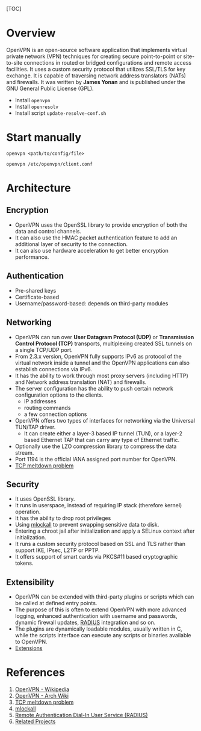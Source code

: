 [TOC]

# Overview
OpenVPN is an open-source software application that implements virtual private network (VPN) techniques for creating secure point-to-point or site-to-site connections in routed or bridged configurations and remote access facilities. It uses a custom security protocol that utilizes SSL/TLS for key exchange. It is capable of traversing network address translators (NATs) and firewalls. It was written by **James Yonan** and is published under the GNU General Public License (GPL).

- Install `openvpn`
- Install `openresolv`
- Install script `update-resolve-conf.sh`

# Start manually
`openvpn <path/to/config/file>`

`openvpn /etc/openvpn/client.conf`

# Architecture
## Encryption
- OpenVPN uses the OpenSSL library to provide encryption of both the data and control channels.
- It can also use the HMAC packet authentication feature to add an additional layer of security to the connection.
- It can also use hardware acceleration to get better encryption performance.

## Authentication
- Pre-shared keys
- Certificate-based
- Username/password-based: depends on third-party modules

## Networking
- OpenVPN can run over **User Datagram Protocol (UDP)** or **Transmission Control Protocol (TCP)** transports, multiplexing created SSL tunnels on a single TCP/UDP port.
- From 2.3.x version, OpenVPN fully supports IPv6 as protocol of the virtual network inside a tunnel and the OpenVPN applications can also establish connections via IPv6.
- It has the ability to work through most proxy servers (including HTTP) and Network address translation (NAT) and firewalls.
- The server configuration has the ability to push certain network configuration options to the clients.
	+ IP addresses
	+ routing commands
	+ a few connection options
- OpenVPN offers two types of interfaces for networking via the Universal TUN/TAP driver.
	+ It can create either a layer-3 based IP tunnel (TUN), or a layer-2 based Ethernet TAP that can carry any type of Ethernet traffic.
- Optionally use the LZO compression library to compress the data stream.
- Port 1194 is the official IANA assigned port number for OpenVPN.
- [TCP meltdown problem][3]

## Security
- It uses OpenSSL library.
- It runs in userspace, instead of requiring IP stack (therefore kernel) operation.
- It has the ability to drop root privileges
- Using [mlockall][4] to prevent swapping sensitive data to disk.
- Entering a chroot jail after initialization and apply a SELinux context after initialization.
- It runs a custom security protocol based on SSL and TLS rather than support IKE, IPsec, L2TP or PPTP.
- It offers support of smart cards via PKCS#11 based cryptographic tokens.

## Extensibility
- OpenVPN can be extended with third-party plugins or scripts which can be called at defined entry points.
- The purpose of this is often to extend OpenVPN with more advanced logging, enhanced authentication with username and passwords, dynamic firewall updates, [RADIUS][5] integration and so on.
- The plugins are dynamically loadable modules, usually written in C, while the scripts interface can execute any scripts or binaries available to OpenVPN.
- [Extensions][6]

# References
1. [OpenVPN - Wikipedia][1]
2. [OpenVPN - Arch Wiki][2]
3. [TCP meltdown problem][3]
4. [mlockall][4]
5. [Remote Authentication Dial-In User Service (RADIUS)][5]
6. [Related Projects][6]

[1]: https://en.wikipedia.org/wiki/OpenVPN "OpenVPN - Wikipedia"
[2]: https://wiki.archlinux.org/index.php/OpenVPN "OpenVPN - Arch Wiki"
[3]: http://sites.inka.de/bigred/devel/tcp-tcp.html "TCP meltdown problem"
[4]: http://www.opengroup.org/onlinepubs/009695399/functions/mlockall.html "mlockall"
[5]: https://en.wikipedia.org/wiki/RADIUS "Remote Authentication Dial-In User Service (RADIUS)"
[6]: https://community.openvpn.net/openvpn/wiki/RelatedProjects "Ralated Projects"
